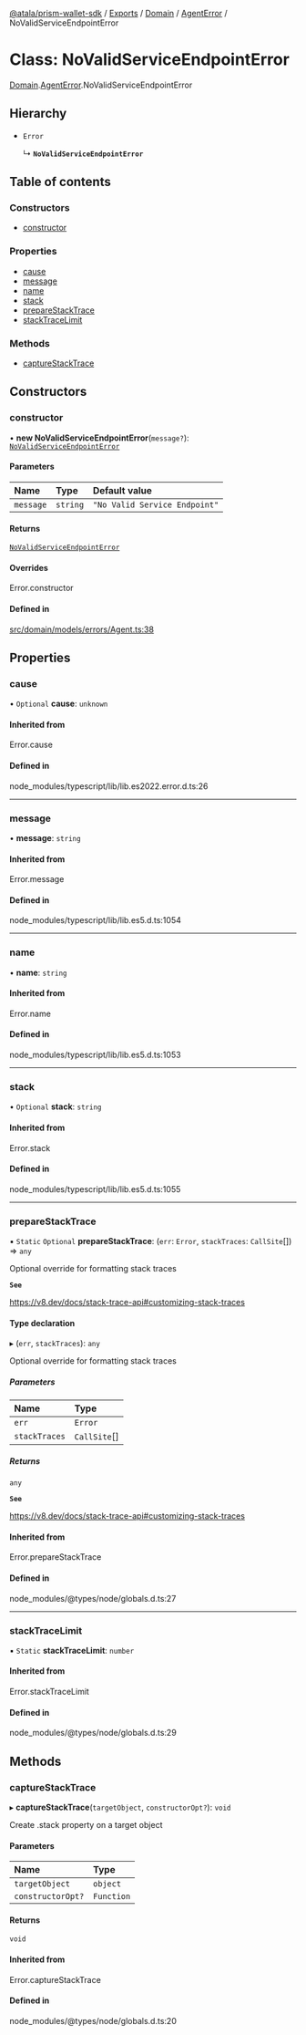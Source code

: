[@atala/prism-wallet-sdk](../README.md) / [Exports](../modules.md) / [Domain](../modules/Domain.md) / [AgentError](../modules/Domain.AgentError.md) / NoValidServiceEndpointError

# Class: NoValidServiceEndpointError

[Domain](../modules/Domain.md).[AgentError](../modules/Domain.AgentError.md).NoValidServiceEndpointError

## Hierarchy

- `Error`

  ↳ **`NoValidServiceEndpointError`**

## Table of contents

### Constructors

- [constructor](Domain.AgentError.NoValidServiceEndpointError.md#constructor)

### Properties

- [cause](Domain.AgentError.NoValidServiceEndpointError.md#cause)
- [message](Domain.AgentError.NoValidServiceEndpointError.md#message)
- [name](Domain.AgentError.NoValidServiceEndpointError.md#name)
- [stack](Domain.AgentError.NoValidServiceEndpointError.md#stack)
- [prepareStackTrace](Domain.AgentError.NoValidServiceEndpointError.md#preparestacktrace)
- [stackTraceLimit](Domain.AgentError.NoValidServiceEndpointError.md#stacktracelimit)

### Methods

- [captureStackTrace](Domain.AgentError.NoValidServiceEndpointError.md#capturestacktrace)

## Constructors

### constructor

• **new NoValidServiceEndpointError**(`message?`): [`NoValidServiceEndpointError`](Domain.AgentError.NoValidServiceEndpointError.md)

#### Parameters

| Name | Type | Default value |
| :------ | :------ | :------ |
| `message` | `string` | `"No Valid Service Endpoint"` |

#### Returns

[`NoValidServiceEndpointError`](Domain.AgentError.NoValidServiceEndpointError.md)

#### Overrides

Error.constructor

#### Defined in

[src/domain/models/errors/Agent.ts:38](https://github.com/input-output-hk/atala-prism-wallet-sdk-ts/blob/f8f2652/src/domain/models/errors/Agent.ts#L38)

## Properties

### cause

• `Optional` **cause**: `unknown`

#### Inherited from

Error.cause

#### Defined in

node_modules/typescript/lib/lib.es2022.error.d.ts:26

___

### message

• **message**: `string`

#### Inherited from

Error.message

#### Defined in

node_modules/typescript/lib/lib.es5.d.ts:1054

___

### name

• **name**: `string`

#### Inherited from

Error.name

#### Defined in

node_modules/typescript/lib/lib.es5.d.ts:1053

___

### stack

• `Optional` **stack**: `string`

#### Inherited from

Error.stack

#### Defined in

node_modules/typescript/lib/lib.es5.d.ts:1055

___

### prepareStackTrace

▪ `Static` `Optional` **prepareStackTrace**: (`err`: `Error`, `stackTraces`: `CallSite`[]) => `any`

Optional override for formatting stack traces

**`See`**

https://v8.dev/docs/stack-trace-api#customizing-stack-traces

#### Type declaration

▸ (`err`, `stackTraces`): `any`

Optional override for formatting stack traces

##### Parameters

| Name | Type |
| :------ | :------ |
| `err` | `Error` |
| `stackTraces` | `CallSite`[] |

##### Returns

`any`

**`See`**

https://v8.dev/docs/stack-trace-api#customizing-stack-traces

#### Inherited from

Error.prepareStackTrace

#### Defined in

node_modules/@types/node/globals.d.ts:27

___

### stackTraceLimit

▪ `Static` **stackTraceLimit**: `number`

#### Inherited from

Error.stackTraceLimit

#### Defined in

node_modules/@types/node/globals.d.ts:29

## Methods

### captureStackTrace

▸ **captureStackTrace**(`targetObject`, `constructorOpt?`): `void`

Create .stack property on a target object

#### Parameters

| Name | Type |
| :------ | :------ |
| `targetObject` | `object` |
| `constructorOpt?` | `Function` |

#### Returns

`void`

#### Inherited from

Error.captureStackTrace

#### Defined in

node_modules/@types/node/globals.d.ts:20

